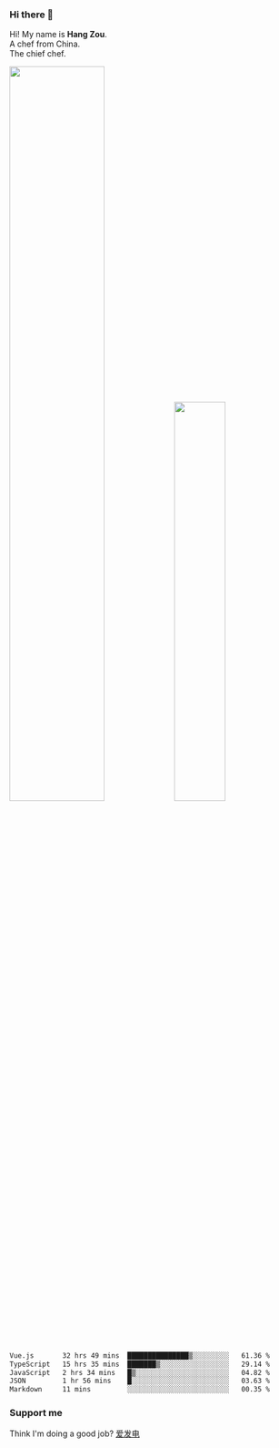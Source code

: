 ### Hi there 👋

Hi! My name is **Hang Zou**.  
A chef from China.  
The chief chef.

<img align="" width="57.5%" src="https://github-readme-stats.vercel.app/api?username=zouhangwithsweet&hide_title=true&hide_border=true&show_icons=true&include_all_commits=true&line_height=21" /><img align="" width="42.4%" src="https://github-readme-stats.vercel.app/api/top-langs/?username=zouhangwithsweet&hide_title=true&hide_border=true&layout=compact" />

<!--START_SECTION:waka-->

```txt
Vue.js       32 hrs 49 mins  ███████████████▒░░░░░░░░░   61.36 %
TypeScript   15 hrs 35 mins  ███████▒░░░░░░░░░░░░░░░░░   29.14 %
JavaScript   2 hrs 34 mins   █▒░░░░░░░░░░░░░░░░░░░░░░░   04.82 %
JSON         1 hr 56 mins    █░░░░░░░░░░░░░░░░░░░░░░░░   03.63 %
Markdown     11 mins         ░░░░░░░░░░░░░░░░░░░░░░░░░   00.35 %
```

<!--END_SECTION:waka-->

### Support me

Think I'm doing a good job? [爱发电](https://afdian.net/@zouhangsweet)
